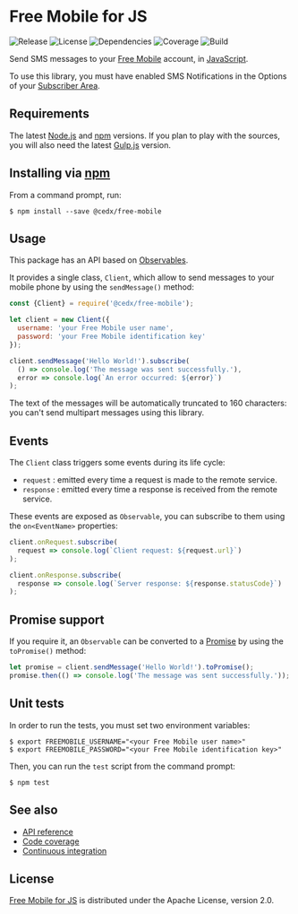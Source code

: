 # Free Mobile for JS
![Release](https://img.shields.io/npm/v/@cedx/free-mobile.svg) ![License](https://img.shields.io/badge/license-Apache--2.0-blue.svg) ![Dependencies](https://david-dm.org/cedx/free-mobile.js.svg) ![Coverage](https://coveralls.io/repos/github/cedx/free-mobile.js/badge.svg) ![Build](https://travis-ci.org/cedx/free-mobile.js.svg)

Send SMS messages to your [Free Mobile](http://mobile.free.fr) account, in [JavaScript](https://developer.mozilla.org/en-US/docs/Web/JavaScript).

To use this library, you must have enabled SMS Notifications in the Options of your [Subscriber Area](https://mobile.free.fr/moncompte).

## Requirements
The latest [Node.js](https://nodejs.org) and [npm](https://www.npmjs.com) versions.
If you plan to play with the sources, you will also need the latest [Gulp.js](http://gulpjs.com) version.

## Installing via [npm](https://www.npmjs.com)
From a command prompt, run:

```shell
$ npm install --save @cedx/free-mobile
```

## Usage
This package has an API based on [Observables](http://reactivex.io/intro.html).

It provides a single class, `Client`, which allow to send messages to your mobile phone by using the `sendMessage()` method:

```javascript
const {Client} = require('@cedx/free-mobile');

let client = new Client({
  username: 'your Free Mobile user name',
  password: 'your Free Mobile identification key'
});

client.sendMessage('Hello World!').subscribe(
  () => console.log('The message was sent successfully.'),
  error => console.log(`An error occurred: ${error}`)
);
```

The text of the messages will be automatically truncated to 160 characters: you can't send multipart messages using this library.

## Events
The `Client` class triggers some events during its life cycle:

- `request` : emitted every time a request is made to the remote service.
- `response` : emitted every time a response is received from the remote service.

These events are exposed as `Observable`, you can subscribe to them using the `on<EventName>` properties:

```javascript
client.onRequest.subscribe(
  request => console.log(`Client request: ${request.url}`)
);

client.onResponse.subscribe(
  response => console.log(`Server response: ${response.statusCode}`)
);
```

## Promise support
If you require it, an `Observable` can be converted to a [Promise](https://developer.mozilla.org/en-US/docs/Web/JavaScript/Reference/Global_Objects/Promise) by using the `toPromise()` method:

```javascript
let promise = client.sendMessage('Hello World!').toPromise();
promise.then(() => console.log('The message was sent successfully.'));
```

## Unit tests
In order to run the tests, you must set two environment variables:

```shell
$ export FREEMOBILE_USERNAME="<your Free Mobile user name>"
$ export FREEMOBILE_PASSWORD="<your Free Mobile identification key>"
```

Then, you can run the `test` script from the command prompt:

```shell
$ npm test
```

## See also
- [API reference](https://cedx.github.io/free-mobile.js)
- [Code coverage](https://coveralls.io/github/cedx/free-mobile.js)
- [Continuous integration](https://travis-ci.org/cedx/free-mobile.js)

## License
[Free Mobile for JS](https://github.com/cedx/free-mobile.js) is distributed under the Apache License, version 2.0.
